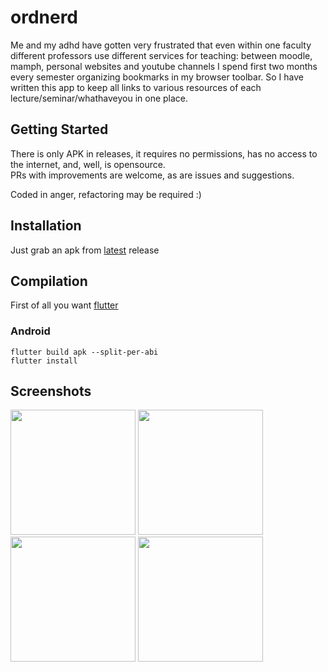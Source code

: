 # ordnerd

Me and my adhd have gotten very frustrated that even within one faculty different professors use different services for teaching: between moodle, mamph, personal websites and youtube channels I spend first two months every semester organizing bookmarks in my browser toolbar. So I have written this app to keep all links to various resources of each lecture/seminar/whathaveyou in one place.

## Getting Started

There is only APK in releases, it requires no permissions, has no access to the internet, and, well, is opensource.  
PRs with improvements are welcome, as are issues and suggestions.  
  
Coded in anger, refactoring may be required :)  
  
## Installation

Just grab an apk from [latest](https://github.com/Goshagosha/ordnerd/releases/latest) release

## Compilation
First of all you want [flutter](https://flutter.dev)

### Android
`flutter build apk --split-per-abi`  
`flutter install`
  
## Screenshots
<img src="https://user-images.githubusercontent.com/33848913/138367775-8aaf6a31-8f37-40e9-9fd2-7ce084fa3afa.png" width="200"/> <img src="https://user-images.githubusercontent.com/33848913/138367779-a09e06f8-17af-4136-8b6f-a6f9cd0ca888.png" width="200"/>
<img src="https://user-images.githubusercontent.com/33848913/138367781-cb41a8fe-2a28-463b-bcc4-51af6d702595.png" width="200"/>
<img src="https://user-images.githubusercontent.com/33848913/138367784-e3031601-2223-4197-8c2d-9c516774b8cc.png" width="200"/>
